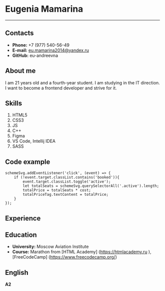 # Eugenia Mamarina

---

## Contacts

- **Phone:** +7 (977) 540-56-49
- **E-mail:** eu.mamarina2014@yandex.ru
- **GitHub:** eu-andreevna

## About me

I am 21 years old and a fourth-year student. I am studying in the IT direction. I want to become a frontend developer and strive for it.

## Skills

1. HTML5
2. CSS3
3. JS
4. C++
5. Figma
6. VS Code, Intellij IDEA
7. SASS

## Code example

```
schemeSvg.addEventListener('click', (event) => {
    if (!event.target.classList.contains('booked')){
        event.target.classList.toggle('active');
        let totalSeats = schemeSvg.querySelectorAll('.active').length;
        totalPrice = totalSeats * cost;
        totalPriceTag.textContent = totalPrice;
    }
});
```

## Experience

## Education

- **University:** Moscow Aviation Institute
- **Course:** Marathon from [HTML Academy] (https://htmlacademy.ru
  ), [FreeCodeCamp] (https://www.freecodecamp.org/)

## English

**A2**
